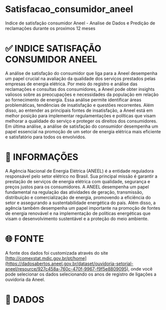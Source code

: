 # Satisfacao_consumidor_aneel
Indice de satisfação consumidor Aneel - Analise de Dados e Predição de reclamações durante os proximos 12 meses

# ✅ INDICE SATISFAÇÃO CONSUMIDOR ANEEL

A análise de satisfação do consumidor que liga para a Aneel desempenha um papel crucial na avaliação da qualidade dos serviços prestados pelas empresas de energia elétrica. Por meio do registro e análise das reclamações e consultas dos consumidores, a Aneel pode obter insights valiosos sobre as preocupações e necessidades da população em relação ao fornecimento de energia. Essa análise permite identificar áreas problemáticas, tendências de insatisfação e questões recorrentes. Além disso, ao entender as principais fontes de insatisfação, a Aneel está em melhor posição para implementar regulamentações e políticas que visam melhorar a qualidade do serviço e proteger os direitos dos consumidores. Em última análise, a análise de satisfação do consumidor desempenha um papel essencial na promoção de um setor de energia elétrica mais eficiente e satisfatório para todos os envolvidos.

# 📖 INFORMAÇÕES

A Agência Nacional de Energia Elétrica (ANEEL) é a entidade reguladora responsável pelo setor elétrico no Brasil. Sua principal missão é garantir a prestação de serviços de energia elétrica com qualidade, segurança e preços justos para os consumidores. A ANEEL desempenha um papel fundamental na regulação das atividades de geração, transmissão, distribuição e comercialização de energia, promovendo a eficiência do setor e assegurando a sustentabilidade energética do país. Além disso, a agência também desempenha um papel importante na promoção de fontes de energia renovável e na implementação de políticas energéticas que visam o desenvolvimento sustentável e a proteção do meio ambiente.

# 🌐 FONTE

A fonte dos dados foi customizada através do site [http://comexstat.mdic.gov.br/pt/home](https://dadosabertos.aneel.gov.br/dataset/ouvidoria-setorial-aneel/resource/927c458a-760c-470f-9967-f9f5e8809095), onde você pode selecionar os dados selecionando os anos de registro de ligações a ouvidoria da Aneel.

# 💾 DADOS



